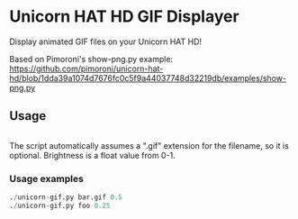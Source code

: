 # Unicorn HAT HD GIF Displayer
Display animated GIF files on your Unicorn HAT HD!

Based on Pimoroni's show-png.py example: https://github.com/pimoroni/unicorn-hat-hd/blob/1dda39a1074d7676fc0c5f9a44037748d32219db/examples/show-png.py

## Usage
```./unicorn-gif.py file [brightness]
```
The script automatically assumes a ".gif" extension for the filename, so it is optional.
Brightness is a float value from 0-1.

### Usage examples
```./unicorn-gif.py foo.gif
./unicorn-gif.py bar.gif 0.5
./unicorn-gif.py foo 0.25
```
